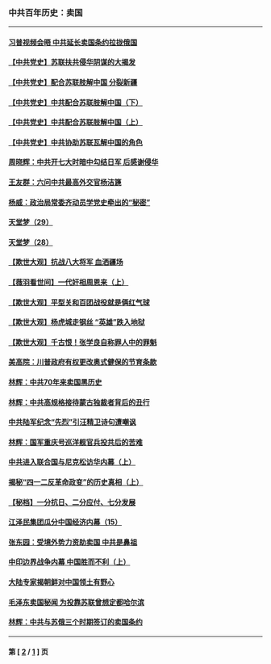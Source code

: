 ### 中共百年历史：卖国
---
#### [习普视频会晤 中共延长卖国条约拉拢俄国](../../pages/nf1176117/n13060971.md?08310430) 
#### [【中共党史】苏联扶共侵华阴谋的大揭发](../../pages/nf1176117/n13056050.md?08310430) 
#### [【中共党史】配合苏联肢解中国 分裂新疆](../../pages/nf1176117/n13040700.md?08310430) 
#### [【中共党史】中共配合苏联肢解中国（下）](../../pages/nf1176117/n13035660.md?08310430) 
#### [【中共党史】中共配合苏联肢解中国（上）](../../pages/nf1176117/n13030262.md?08310430) 
#### [【中共党史】中共协助苏联瓦解中国的角色](../../pages/nf1176117/n13018109.md?08310430) 
#### [周晓辉：中共开七大时暗中勾结日军 后感谢侵华](../../pages/nf1176117/n12921960.md?08310430) 
#### [王友群：六问中共最高外交官杨洁篪](../../pages/nf1176117/n12836495.md?08310430) 
#### [杨威：政治局常委齐动员学党史牵出的“秘密”](../../pages/nf1176117/n12764642.md?08310430) 
#### [天堂梦（29）](../../pages/nf1176117/n12408465.md?08310430) 
#### [天堂梦（28）](../../pages/nf1176117/n12408309.md?08310430) 
#### [【欺世大观】抗战八大将军 血洒疆场](../../pages/nf1176117/n12357044.md?08310430) 
#### [【薇羽看世间】一代奸相周恩来（上）](../../pages/nf1176117/n12401109.md?08310430) 
#### [【欺世大观】平型关和百团战役就是俩红气球](../../pages/nf1176117/n12359157.md?08310430) 
#### [【欺世大观】杨虎城走钢丝 “英雄”跌入地狱](../../pages/nf1176117/n12358840.md?08310430) 
#### [【欺世大观】千古恨！张学良自称罪人中的罪魁](../../pages/nf1176117/n12358629.md?08310430) 
#### [美高院：川普政府有权更改奥式健保的节育条款](../../pages/nf1176117/n12242171.md?08310430) 
#### [林辉：中共70年来卖国黑历史](../../pages/nf1176117/n11552181.md?08310430) 
#### [林辉：中共高规格接待蒙古独裁者背后的丑行](../../pages/nf1176117/n11225005.md?08310430) 
#### [中共陆军纪念“先烈”引汪精卫诗句遭嘲讽](../../pages/nf1176117/n11153345.md?08310430) 
#### [林辉：国军重庆号巡洋舰官兵投共后的苦难](../../pages/nf1176117/n10997801.md?08310430) 
#### [中共进入联合国与尼克松访华内幕（上）](../../pages/nf1176117/n10138788.md?08310430) 
#### [揭秘“四一二反革命政变”的历史真相（上）](../../pages/nf1176117/n9996650.md?08310430) 
#### [【秘档】一分抗日、二分应付、七分发展](../../pages/nf1176117/n9331484.md?08310430) 
#### [江泽民集团瓜分中国经济内幕（15）](../../pages/nf1176117/n9268584.md?08310430) 
#### [张东园：受境外势力资助卖国 中共是鼻祖](../../pages/nf1176117/n9272480.md?08310430) 
#### [中印边界战争内幕 中国胜而不利（上）](../../pages/nf1176117/n9252458.md?08310430) 
#### [大陆专家揭朝鲜对中国领土有野心](../../pages/nf1176117/n9074056.md?08310430) 
#### [毛泽东卖国秘闻 为投靠苏联曾想定都哈尔滨](../../pages/nf1176117/n9058631.md?08310430) 
#### [林辉：中共与苏俄三个时期签订的卖国条约](../../pages/nf1176117/n9036062.md?08310430) 

---
#### 第 [ [2](./2.md?08310430) / [1](./1.md?08310430) ] 页
